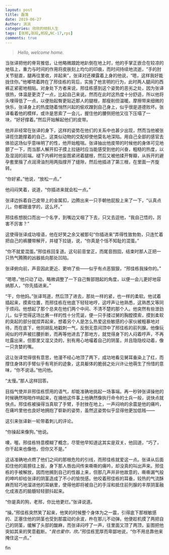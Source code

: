 ```yaml
---
layout: post
title: 磊落
date: 2019-06-27
Author: 派派
categories: 欣欣的倾斜人生
tags: [张邢,张段,邢段,NC-17,rps]
comments: true
---
```

> *Hello, welcome home.*

当张译把他的脊背推低，让他略微踉跄地趴倒在地上时，他的手掌正嵌合在较凉的地毯上，重力与时间的作用将皮肤刻上均匀的印痕，而时间持续地流逝，“手的肘关节挺直，腿再往里收，并起来”，张译对还裸露着上身的他说，“嗯，这样我好能拢住你。”他嘟哝着跨在了邢佳栋的背后，实施了他言明的行为，此时两人腿间的西裤正紧密地相贴。对身处下方者来说，邢佳栋感到这个姿势的恶劣之处，因为张译很热，体温是更烫了一点，比起自己来说。然而在此时这热度十分舒适，所以他将头埋得低了一点，以便抬起臀更贴近那人的腿根，那瘦削但温暖。摩擦带来细微的快乐，张译身上的热度随着悄然兴起的偷欢蹭到自己身上，似乎很是道德败坏。张译看着他的模样，或许是思索了一会儿，握住他的腰侧把他又往下压塌了一块，“好好撑着。”然后开始解起他们的皮带。

他并非经常在张译的身下，这样的姿势在他们的关系中也甚少出现，然而当他被张译揽住跪撑着的自己，这类似动物的交配却使他莫名地深陷。用自己全部的感官去体验这场似乎意味明了的性，他开始粗喘。张译抽出他皮带的时候他的身体可见地颤了一下，而当那人解开扣子摸上拉链时应当能感受到他的兴奋，粗糙的热度，以及湿润的前端。褪下内裤时他妄图紧闭着腿根，然后又被他揉开臀瓣，从拆开的避孕套里揩了点润滑油剂用两指撑开了缝隙，然后他插进了第三根，在里面一齐旋转。

“你好紧。”他说，“放松一点。”

他闷闷笑着，说道，“你插进来就会松一点。”

张译边拆着自己皮带上的金属扣，边腾出来一只手朝他屁股上来了一下，“认真点儿，你都跟谁学的，这么坏。”

邢佳栋想脱口而出一个名字，到嘴边又咽了下去，只又去逗他，“我自己悟的，厉害不厉害？”

这使得张译成功噎语，他在好笑之余又被那句“你插进来”弄得性致勃勃，只连忙着把自己的裤腰带解开，并褪下拉链，说，“你真是个恬不知耻的混蛋。”

“你不就爱混蛋。”邢佳栋回复道。这句前音堂正，而尾音囫囵，结束时那人正把一只热气腾腾的凶器抵向那处凹陷。

张译俯向前，声音因此更近、更响了些——似乎有点恶狠狠，“邢佳栋我操你的。”

“嗯嗯，”他只动了动，略微调整了一下自己臀部翘起的角度，以便一会儿更好地容纳那人，“你先插进来。”

“干，你他妈。”张译骂道，然后顶了进去，那处一样的紧，也一样的柔软。他试着插起来，摸索位置，而邢佳栋在他底下轻轻地哼，这哼声让他熟悉，这熟悉又等同于烦闷。他想起了那个总夹在他们两个中间、不清不楚的那个人。他突然有些泄劲儿，似乎觉得这场比赛一样的性十分荒诞，便一只手搂过舅的胸膛摸索，摸到柔软的突起的部分就捏弄起来，想着另个人是怎么热爱这些敏感的小家伙被粗暴地对待，而在底下，他则胡乱地戳刺一气，反倒无意间顶中了邢佳栋的前列腺。他像玩闹似的哼声被拦腰折断，而再等他进去了那地方，就觉得身下的人闷着哼声，不再吐露出来，但那里又湿又烫的，别有用心地嘬着自己的阴茎，并且隐隐绞动着，像一只贪婪的嘴。

这让张译觉得很有意思，他漫不经心地顶了两下，成功地看见舅耳垂染上了红，而撑住身体的手臂似乎有弯折的迹象，这具躯体的脆弱之处兴许让他萌生了怜惜的意味，“你不说话。”他问他。

“太慢。”那人这样回答。

目指气使并非邢佳栋惯用的语气，却能准确地挑起一场事端。再一秒钟张译操他的时候确然啪啪作响起来，在捅他这件事上他确然像执行命令的士兵一般，说快点就快点。邢佳栋被操得当真软了手臂，手肘挫在地上，一声闷响的余震是他的痛吟，在痛吟里他也良好地拥抱了崭新的姿势，虽然这姿势似乎显得他更加低贱——

这引来张译新一轮带着刺儿的评论。

“你操起来像狗。”他说。

噢，喔。邢佳栋特意模糊了概念，尽管他早知道这其实是双关，他回道，“巧了，你干起来也像他，但你又不是。”

这话准确地点燃了他们之间的那根危险的引线，而邢佳栋就爱这一点。张译从后面扣住他的肩膀往上扳，身下那人唇齿间传来嘶嘶的痛吟，却没真的叫出声来。邢佳栋的手被解放，因而他搁到自己的性器上来，但那几声并非他故意的，嘶嘶漏气般的呻吟却给张译的阴茎造成了不小的愉悦感。他咬着邢佳栋的耳垂，较热的气流酥麻而轻巧地溜进他的耳蜗里，使得他即将被自己的手淫和抵住前列腺的丰厚阴茎融化成液态的脑髓轻轻颤抖起来。

“你是真的狗，老邢，你比他更烂。”张译说道。

“操。”邢佳栋突然笑了起来，他笑的时候整个身体为之一震，引得底下那根敏感的、正塞住他的阴茎也受到那震动的余波，杵在那儿不动弹。他便趁机摸了两把自己的阴茎，缓解了头部的酸麻，而张译闷哼了一声，往里面又顶了两顶，妄图把他突如其来的笑意截断。“*我也爱你，欣。*”邢佳栋宽厚而卑鄙地说，“你不用总靠他来掩住这一点。”



fin
